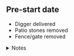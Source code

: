 ## Pre-start date

- Digger delivered
- Patio stones removed
- Fence/gate removed

<details>
<summary>Notes</summary>

_Jackson:_ This was done while we were out in St Louis. Strange to come back and have a segment of the fence just removed, with all the patio stones simply gone. The fence/gate parts were pushed to the back of the property to reuse later. Boden loved playing in the dirt though.

</details>
